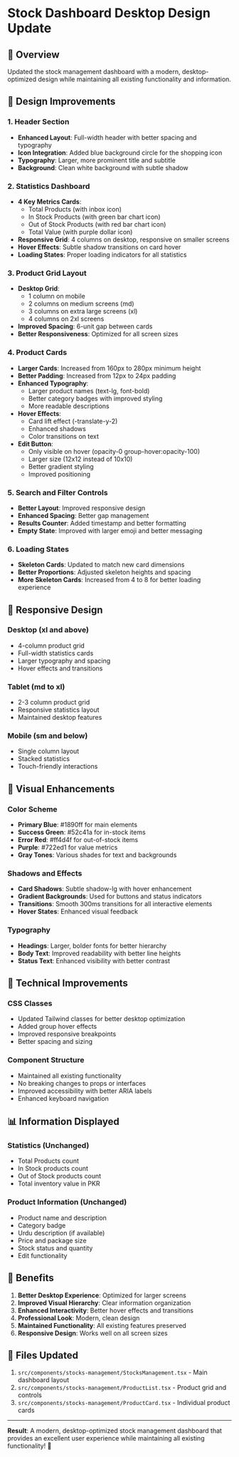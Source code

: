 # Stock Dashboard Desktop Design Update

## 🎯 **Overview**
Updated the stock management dashboard with a modern, desktop-optimized design while maintaining all existing functionality and information.

## 🎨 **Design Improvements**

### **1. Header Section**
- **Enhanced Layout**: Full-width header with better spacing and typography
- **Icon Integration**: Added blue background circle for the shopping icon
- **Typography**: Larger, more prominent title and subtitle
- **Background**: Clean white background with subtle shadow

### **2. Statistics Dashboard**
- **4 Key Metrics Cards**:
  - Total Products (with inbox icon)
  - In Stock Products (with green bar chart icon)
  - Out of Stock Products (with red bar chart icon)
  - Total Value (with purple dollar icon)
- **Responsive Grid**: 4 columns on desktop, responsive on smaller screens
- **Hover Effects**: Subtle shadow transitions on card hover
- **Loading States**: Proper loading indicators for all statistics

### **3. Product Grid Layout**
- **Desktop Grid**: 
  - 1 column on mobile
  - 2 columns on medium screens (md)
  - 3 columns on extra large screens (xl)
  - 4 columns on 2xl screens
- **Improved Spacing**: 6-unit gap between cards
- **Better Responsiveness**: Optimized for all screen sizes

### **4. Product Cards**
- **Larger Cards**: Increased from 160px to 280px minimum height
- **Better Padding**: Increased from 12px to 24px padding
- **Enhanced Typography**:
  - Larger product names (text-lg, font-bold)
  - Better category badges with improved styling
  - More readable descriptions
- **Hover Effects**:
  - Card lift effect (-translate-y-2)
  - Enhanced shadows
  - Color transitions on text
- **Edit Button**:
  - Only visible on hover (opacity-0 group-hover:opacity-100)
  - Larger size (12x12 instead of 10x10)
  - Better gradient styling
  - Improved positioning

### **5. Search and Filter Controls**
- **Better Layout**: Improved responsive design
- **Enhanced Spacing**: Better gap management
- **Results Counter**: Added timestamp and better formatting
- **Empty State**: Improved with larger emoji and better messaging

### **6. Loading States**
- **Skeleton Cards**: Updated to match new card dimensions
- **Better Proportions**: Adjusted skeleton heights and spacing
- **More Skeleton Cards**: Increased from 4 to 8 for better loading experience

## 📱 **Responsive Design**

### **Desktop (xl and above)**
- 4-column product grid
- Full-width statistics cards
- Larger typography and spacing
- Hover effects and transitions

### **Tablet (md to xl)**
- 2-3 column product grid
- Responsive statistics layout
- Maintained desktop features

### **Mobile (sm and below)**
- Single column layout
- Stacked statistics
- Touch-friendly interactions

## 🎨 **Visual Enhancements**

### **Color Scheme**
- **Primary Blue**: #1890ff for main elements
- **Success Green**: #52c41a for in-stock items
- **Error Red**: #ff4d4f for out-of-stock items
- **Purple**: #722ed1 for value metrics
- **Gray Tones**: Various shades for text and backgrounds

### **Shadows and Effects**
- **Card Shadows**: Subtle shadow-lg with hover enhancement
- **Gradient Backgrounds**: Used for buttons and status indicators
- **Transitions**: Smooth 300ms transitions for all interactive elements
- **Hover States**: Enhanced visual feedback

### **Typography**
- **Headings**: Larger, bolder fonts for better hierarchy
- **Body Text**: Improved readability with better line heights
- **Status Text**: Enhanced visibility with better contrast

## 🔧 **Technical Improvements**

### **CSS Classes**
- Updated Tailwind classes for better desktop optimization
- Added group hover effects
- Improved responsive breakpoints
- Better spacing and sizing

### **Component Structure**
- Maintained all existing functionality
- No breaking changes to props or interfaces
- Improved accessibility with better ARIA labels
- Enhanced keyboard navigation

## 📊 **Information Displayed**

### **Statistics (Unchanged)**
- Total Products count
- In Stock products count
- Out of Stock products count
- Total inventory value in PKR

### **Product Information (Unchanged)**
- Product name and description
- Category badge
- Urdu description (if available)
- Price and package size
- Stock status and quantity
- Edit functionality

## 🚀 **Benefits**

1. **Better Desktop Experience**: Optimized for larger screens
2. **Improved Visual Hierarchy**: Clear information organization
3. **Enhanced Interactivity**: Better hover effects and transitions
4. **Professional Look**: Modern, clean design
5. **Maintained Functionality**: All existing features preserved
6. **Responsive Design**: Works well on all screen sizes

## 📝 **Files Updated**

1. `src/components/stocks-management/StocksManagement.tsx` - Main dashboard layout
2. `src/components/stocks-management/ProductList.tsx` - Product grid and controls
3. `src/components/stocks-management/ProductCard.tsx` - Individual product cards

---

**Result**: A modern, desktop-optimized stock management dashboard that provides an excellent user experience while maintaining all existing functionality! 🎉
